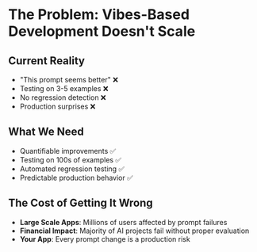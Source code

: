 # The Problem: Vibes-Based Development Doesn't Scale

## Current Reality
- "This prompt seems better" ❌
- Testing on 3-5 examples ❌  
- No regression detection ❌
- Production surprises ❌

## What We Need
- Quantifiable improvements ✅
- Testing on 100s of examples ✅
- Automated regression testing ✅
- Predictable production behavior ✅

## The Cost of Getting It Wrong
- **Large Scale Apps**: Millions of users affected by prompt failures
- **Financial Impact**: Majority of AI projects fail without proper evaluation
- **Your App**: Every prompt change is a production risk